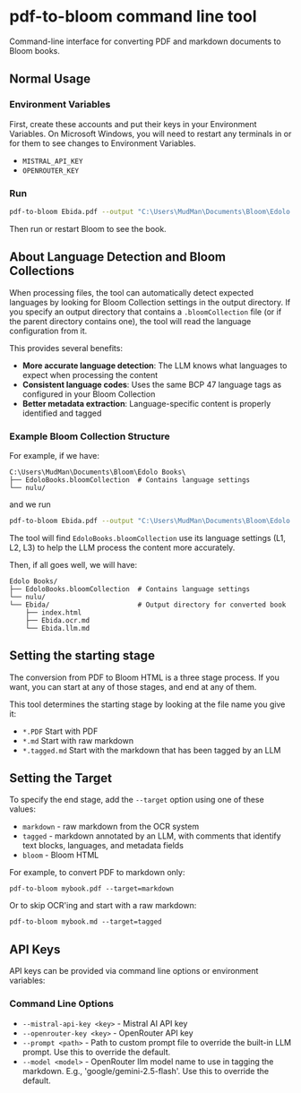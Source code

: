 # pdf-to-bloom command line tool

Command-line interface for converting PDF and markdown documents to Bloom books.

## Normal Usage

### Environment Variables

First, create these accounts and put their keys in your Environment Variables. On Microsoft Windows, you will need to restart any terminals in or for them to see changes to Environment Variables.

- `MISTRAL_API_KEY`
- `OPENROUTER_KEY`

### Run

```bash
pdf-to-bloom Ebida.pdf --output "C:\Users\MudMan\Documents\Bloom\Edolo Books"
```

Then run or restart Bloom to see the book.

## About Language Detection and Bloom Collections

When processing files, the tool can automatically detect expected languages by looking for Bloom Collection settings in the output directory. If you specify an output directory that contains a `.bloomCollection` file (or if the parent directory contains one), the tool will read the language configuration from it.

This provides several benefits:

- **More accurate language detection**: The LLM knows what languages to expect when processing the content
- **Consistent language codes**: Uses the same BCP 47 language tags as configured in your Bloom Collection
- **Better metadata extraction**: Language-specific content is properly identified and tagged

### Example Bloom Collection Structure

For example, if we have:

```
C:\Users\MudMan\Documents\Bloom\Edolo Books\
├── EdoloBooks.bloomCollection  # Contains language settings
└── nulu/
```

and we run

```bash
pdf-to-bloom Ebida.pdf --output "C:\Users\MudMan\Documents\Bloom\Edolo Books"
```

The tool will find `EdoloBooks.bloomCollection` use its language settings (L1, L2, L3) to help the LLM process the content more accurately.

Then, if all goes well, we will have:

```
Edolo Books/
├── EdoloBooks.bloomCollection  # Contains language settings
└── nulu/
└── Ebida/                      # Output directory for converted book
    ├── index.html
    ├── Ebida.ocr.md
    └── Ebida.llm.md
```

## Setting the starting stage

The conversion from PDF to Bloom HTML is a three stage process. If you want, you can start at any of those stages, and end at any of them.

This tool determines the starting stage by looking at the file name you give it:

- `*.PDF` Start with PDF
- `*.md` Start with raw markdown
- `*.tagged.md` Start with the markdown that has been tagged by an LLM

## Setting the Target

To specify the end stage, add the `--target` option using one of these values:

- `markdown` - raw markdown from the OCR system
- `tagged` - markdown annotated by an LLM, with comments that identify text blocks, languages, and metadata fields
- `bloom` - Bloom HTML

For example, to convert PDF to markdown only:

`pdf-to-bloom mybook.pdf --target=markdown`

Or to skip OCR'ing and start with a raw markdown:

`pdf-to-bloom mybook.md --target=tagged`

## API Keys

API keys can be provided via command line options or environment variables:

### Command Line Options

- `--mistral-api-key <key>` - Mistral AI API key
- `--openrouter-key <key>` - OpenRouter API key
- `--prompt <path>` - Path to custom prompt file to override the built-in LLM prompt. Use this to override the default.
- `--model <model>` - OpenRouter llm model name to use in tagging the markdown. E.g., 'google/gemini-2.5-flash'. Use this to override the default.
